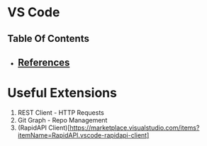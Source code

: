# VS Code

## Table Of Contents
- [References]()
    - 

# Useful Extensions
1. REST Client - HTTP Requests
2. Git Graph - Repo Management
3. (RapidAPI Client)[https://marketplace.visualstudio.com/items?itemName=RapidAPI.vscode-rapidapi-client]
